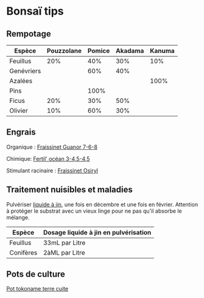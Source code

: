 # Bonsaï tips

## Rempotage

| Espèce     | Pouzzolane | Pomice | Akadama | Kanuma |
|------------|------------|----|---------|--------|
| Feuillus   | 20%        | 40% | 30%     | 10%    |
| Genévriers |            | 60% | 40%     |        |
| Azalées    |            |    |         | 100%   |
| Pins       |            | 100% |         |        |
| Ficus      |20%           | 30% |  50%       |        |
| Olivier    |10%           | 60% | 30%       |        |

## Engrais

Organique : [Fraissinet Guanor 7-6-8](https://www.comptoirdesjardins.fr/produits-de-jardin/engrais-fertilisants/potager/guanor-super-pro-25-kg.html)

Chimique: [Fertil' océan 3-4,5-4,5](https://fertil-ocean.fr/boutique-en-ligne)

Stimulant
racinaire : [Fraissinet Osiryl](https://www.comptoirdesjardins.fr/produits-de-jardin/engrais-fertilisants/bouturage/stimulants-racinaires/stimulateur-croissance-racinaire-professionnel-1-litre.html)

## Traitement nuisibles et maladies

Pulvériser [liquide à jin](https://irunbonsai.com/inicio/543-liquido-de-jin-500-ml-5407013560029.html), une fois en décembre et une fois en février.
Attention à protéger le substrat avec un vieux linge pour ne pas qu'il absorbe le mélange.

| Espèce    | Dosage liquide à jin en pulvérisation |
|-----------|---------------------------------------|
| Feuillus  | 33mL par Litre                        |
| Conifères | 2àML par Litre                        |

## Pots de culture

[Pot tokoname terre cuite](https://irunbonsai.com/inicio/226-613-maceta-entrenamiento-tokoname-n45-7900000000511.html#/394-macetas_tokoname_entrenamiento-n3_o94_x_43_cm)